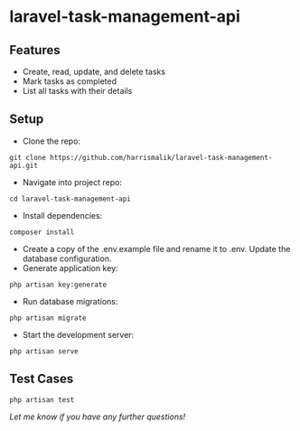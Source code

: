 # laravel-task-management-api
 
## Features

- Create, read, update, and delete tasks
- Mark tasks as completed
- List all tasks with their details

## Setup
- Clone the repo:
```
git clone https://github.com/harrismalik/laravel-task-management-api.git
```
- Navigate into project repo:
```
cd laravel-task-management-api
```
- Install dependencies:
```
composer install
```
- Create a copy of the .env.example file and rename it to .env. Update the database configuration.<br />
- Generate application key:
```
php artisan key:generate
```
- Run database migrations:
```
php artisan migrate
```
- Start the development server:
```
php artisan serve
```
## Test Cases
```
php artisan test
```

<i>Let me know if you have any further questions!</i>
